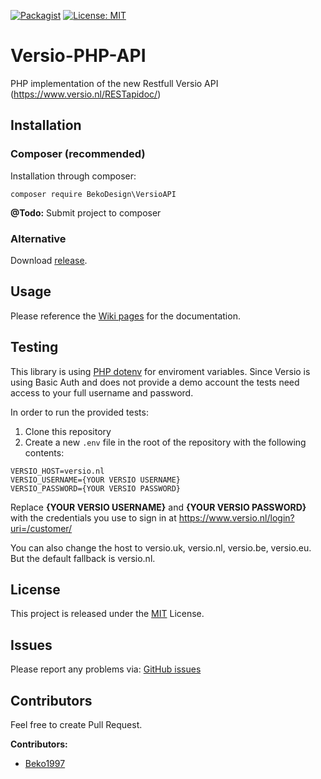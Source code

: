 [![Packagist](https://img.shields.io/packagist/v/BekoDesign/versioAPI.svg)]()
[![License: MIT](https://img.shields.io/badge/License-MIT-yellow.svg)](https://opensource.org/licenses/MIT)

# Versio-PHP-API
PHP implementation of the new Restfull Versio API (https://www.versio.nl/RESTapidoc/)

## Installation

### Composer (recommended)

Installation through composer:
````
composer require BekoDesign\VersioAPI
````

**@Todo:** Submit project to composer

### Alternative

Download [release](https://github.com/bekodesign/Versio-PHP-API/releases "Github releases").

## Usage

Please reference the [Wiki pages](https://github.com/BekoDesign/Versio-PHP-API/wiki) for the documentation.

## Testing

This library is using [PHP dotenv](https://github.com/vlucas/phpdotenv) for enviroment variables. 
Since Versio is using Basic Auth and does not provide a demo account the tests need access to your full username and password.

In order to run the provided tests:
1. Clone this repository
2. Create a new ``.env`` file in the root of the repository with the following contents:

````
VERSIO_HOST=versio.nl
VERSIO_USERNAME={YOUR VERSIO USERNAME}
VERSIO_PASSWORD={YOUR VERSIO PASSWORD}
````
Replace **{YOUR VERSIO USERNAME}** and **{YOUR VERSIO PASSWORD}** with the credentials you use to sign in at https://www.versio.nl/login?uri=/customer/

You can also change the host to versio.uk, versio.nl, versio.be, versio.eu. But the default fallback is versio.nl. 

## License

This project is released under the [MIT](https://github.com/beko1997/Versio-PHP-API/blob/master/LICENSE) License.

## Issues

Please report any problems via: [GitHub issues](https://github.com/BekoDesign/Versio-PHP-API/issues)

## Contributors
Feel free to create Pull Request.

**Contributors:**
 - [Beko1997](https://github.com/beko1997)